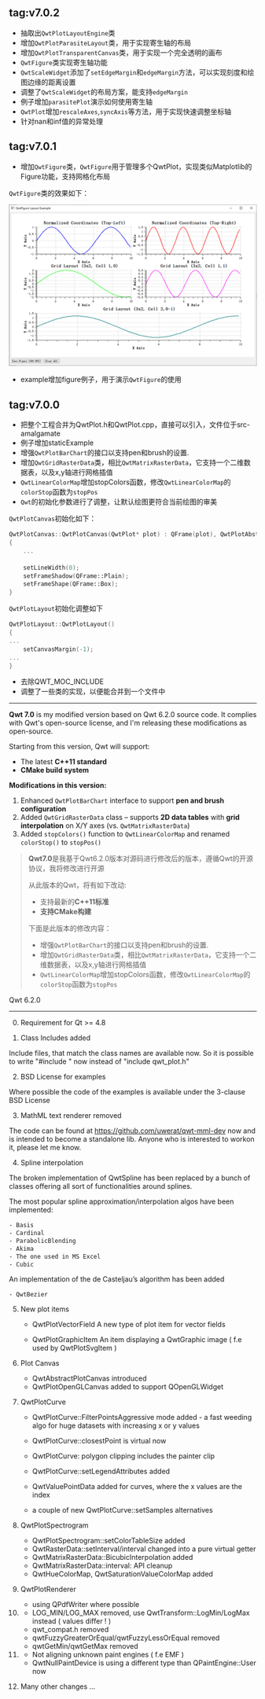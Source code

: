 ## tag:v7.0.2

- 抽取出`QwtPlotLayoutEngine`类
- 增加`QwtPlotParasiteLayout`类，用于实现寄生轴的布局
- 增加`QwtPlotTransparentCanvas`类，用于实现一个完全透明的画布
- `QwtFigure`类实现寄生轴功能
- `QwtScaleWidget`添加了`setEdgeMargin`和`edgeMargin`方法，可以实现刻度和绘图边缘的距离设置
- 调整了`QwtScaleWidget`的布局方案，能支持`edgeMargin`
- 例子增加`parasitePlot`演示如何使用寄生轴
- `QwtPlot`增加`rescaleAxes`,`syncAxis`等方法，用于实现快速调整坐标轴
- 针对nan和inf值的异常处理

## tag:v7.0.1

- 增加`QwtFigure`类，`QwtFigure`用于管理多个QwtPlot，实现类似Matplotlib的Figure功能，支持网格化布局

`QwtFigure`类的效果如下：

![figure](docs/screenshots/qwt_figure.png)

- example增加figure例子，用于演示`QwtFigure`的使用

## tag:v7.0.0

- 把整个工程合并为QwtPlot.h和QwtPlot.cpp，直接可以引入，文件位于src-amalgamate
- 例子增加staticExample
- 增强`QwtPlotBarChart`的接口以支持pen和brush的设置.
- 增加`QwtGridRasterData`类，相比`QwtMatrixRasterData`，它支持一个二维数据表，以及x,y轴进行网格插值
- `QwtLinearColorMap`增加stopColors函数，修改`QwtLinearColorMap`的`colorStop`函数为`stopPos`
- `Qwt`的初始化参数进行了调整，让默认绘图更符合当前绘图的审美

`QwtPlotCanvas`初始化如下：
```cpp
QwtPlotCanvas::QwtPlotCanvas(QwtPlot* plot) : QFrame(plot), QwtPlotAbstractCanvas(this)
{
    ...

    setLineWidth(0);
    setFrameShadow(QFrame::Plain);
    setFrameShape(QFrame::Box);
}
```

`QwtPlotLayout`初始化调整如下

```cpp
QwtPlotLayout::QwtPlotLayout()
{
...
    setCanvasMargin(-1);
...
}
```

- 去除QWT_MOC_INCLUDE
- 调整了一些类的实现，以便能合并到一个文件中

------

**Qwt 7.0** is my modified version based on Qwt 6.2.0 source code. It complies with Qwt's open-source license, and I'm releasing these modifications as open-source.

Starting from this version, Qwt will support:
- The latest **C++11 standard**
- **CMake build system**

**Modifications in this version:**
1. Enhanced `QwtPlotBarChart` interface to support **pen and brush configuration**  
2. Added `QwtGridRasterData` class – supports **2D data tables** with **grid interpolation** on X/Y axes (vs. `QwtMatrixRasterData`)  
3. Added `stopColors()` function to `QwtLinearColorMap` and renamed `colorStop()` to `stopPos()`  


> **Qwt7.0**是我基于Qwt6.2.0版本对源码进行修改后的版本，遵循Qwt的开源协议，我将修改进行开源
>
>从此版本的Qwt，将有如下改动:
>	
>- 支持最新的**C++11标准**
>- **支持CMake构建**
>
>下面是此版本的修改内容：
>- 增强`QwtPlotBarChart`的接口以支持pen和brush的设置.
>- 增加`QwtGridRasterData`类，相比`QwtMatrixRasterData`，它支持一个二维数据表，以及x,y轴进行网格插值
>- `QwtLinearColorMap`增加stopColors函数，修改`QwtLinearColorMap`的`colorStop`函数为`stopPos`



Qwt 6.2.0

------

0) Requirement for Qt >= 4.8

1) Class Includes added

Include files, that match the class names are available now. So
it is possible to write "#include <QwtPlot>" now instead of "include qwt_plot.h"

2) BSD License for examples

Where possible the code of the examples is available under the 3-clause BSD License 

3) MathML text renderer removed

The code can be found at https://github.com/uwerat/qwt-mml-dev now and is intended
to become a standalone lib. Anyone who is interested to workon it, please let me know.

4) Spline interpolation

The broken implementation of QwtSpline has been replaced by a bunch of classes
offering all sort of functionalities around splines.

The most popular spline approximation/interpolation algos have been implemented:

	- Basis
	- Cardinal
	- ParabolicBlending
	- Akima
	- The one used in MS Excel
	- Cubic

An implementation of the de Casteljau’s algorithm has been added

	- QwtBezier

5) New plot items

	- QwtPlotVectorField
      A new type of plot item for vector fields

    - QwtPlotGraphicItem
      An item displaying a QwtGraphic image ( f.e used by QwtPlotSvgItem )

6) Plot Canvas

	- QwtAbstractPlotCanvas introduced
	- QwtPlotOpenGLCanvas added to support QOpenGLWidget

7) QwtPlotCurve

	- QwtPlotCurve::FilterPointsAggressive mode added - a fast weeding algo
      for huge datasets with increasing x or y values

	- QwtPlotCurve::closestPoint is virtual now
	- QwtPlotCurve: polygon clipping includes the painter clip
	- QwtPlotCurve::setLegendAttributes added
	- QwtValuePointData added for curves, where the x values are the index
	- a couple of new QwtPlotCurve::setSamples alternatives

8) QwtPlotSpectrogram

	- QwtPlotSpectrogram::setColorTableSize added
	- QwtRasterData::setInterval/interval changed into a pure virtual getter
	- QwtMatrixRasterData::BicubicInterpolation added
	- QwtMatrixRasterData::interval: API cleanup
	- QwtHueColorMap, QwtSaturationValueColorMap added

9) QwtPlotRenderer

	- using QPdfWriter where possible

10)
	- LOG_MIN/LOG_MAX removed, use QwtTransform::LogMin/LogMax instead ( values differ ! )
	- qwt_compat.h removed
	- qwtFuzzyGreaterOrEqual/qwtFuzzyLessOrEqual removed
	- qwtGetMin/qwtGetMax removed

11)
    - Not aligning unknown paint engines ( f.e EMF )
    - QwtNullPaintDevice is using a different type than QPaintEngine::User now

12) Many other changes ...
